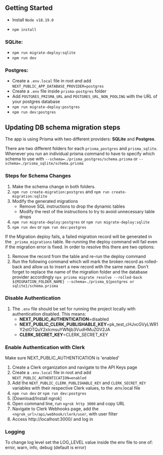 ## Getting Started

- Install `Node v18.19.0`

- `npm install`

### SQLite:
- `npm run migrate-deploy:sqlite`
- `npm run dev`

### Postgres:
- Create a `.env.local` file in root and add `NEXT_PUBLIC_APP_DATABASE_PROVIDER=postgres`
- Create a `.env` file inside `prisma-postgres` folder
- Add `POSTGRES_PRISMA_URL` and `POSTGRES_URL_NON_POOLING` with the URL of your postgres database
- `npm run migrate-deploy:postgres`
- `npm run dev:postgres`

## Updating DB schema migration steps
The app is using Prisma with two different providers: **SQLite** and **Postgres**. 

There are two different folders for each `prisma_postgres` and `prisma_sqlite`. Whenever you run an individual prisma command to have to specify which schema to use with `--schema=./prisma_postgres/schema.prisma` or `--schema=./prisma_sqlite/schema.prisma`

### Steps for Schema Changes
1. Make the schema change in both folders.
2. `npm run create-migration:postgres` and `npm run create-migration:sqlite`
3. Modify the generated migrations
    - Remove SQL instructions to drop the dynamic tables
    - Modify the rest of the instructions to try to avoid unnecessary table drops
4. `npm run migrate-deploy:postgres` or `npm run migrate-deploy:sqlite`
5. `npm run dev` or `npm run dev:postgres`

If the Migration deploy fails, a failed migration record will be generated in the `_prisma_migrations` table. Re-running the deploy command will fail even if the migration error is fixed. In order to resolve this there are two options:
1. Remove the record from the table and re-run the deploy command
2. Run the following command which will mark the broken record as rolled-back and allow us to insert a new record with the same name. Don't forget to replace the name of the migration folder and the database provider accordingly
`npx prisma migrate resolve --rolled-back ${MIGRATION_FOLDER_NAME} --schema=./prisma_${postgres or sqlite}/schema.prisma`

### Disable Authentication
1. The `.env` file should be set for running the project locally with authentication disabled. This means:
    - **NEXT_PUBLIC_AUTHENTICATION**=disabled
    - **NEXT_PUBLIC_CLERK_PUBLISHABLE_KEY**=pk_test_cHJvcGVyLWR1Y2stOTQuY2xlcmsuYWNjb3VudHMuZGV2JA
    - **CLERK_SECRET_KEY**=CLERK_SECRET_KEY

### Enable Authentication with Clerk

Make sure NEXT_PUBLIC_AUTHENTICATION is 'enabled'

1. Create a Clerk organization and navigate to the API Keys page
2. Create a `.env.local` file in root and add `NEXT_PUBLIC_AUTHENTICATION=enabled`
3. Add the `NEXT_PUBLIC_CLERK_PUBLISHABLE_KEY` and `CLERK_SECRET_KEY` variables with their respective Clerk values, to the .env.local file
4. `npm run dev` or `npm run dev:postgres`
5. [Download/Install ngrok]
6. Open command line, run `ngrok http 3000` and copy URL
7. Navigate to Clerk Webhooks page, add the `<ngrok_url>/api/webhook/clerk/user`, with user filter
8. Access http://localhost:3000/ and log in

### Logging 

To change log level set the LOG_LEVEL value inside the env file to one of: error, warn, info, debug (default is error)